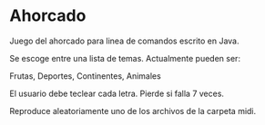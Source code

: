 # Ahorcado
Juego del ahorcado para linea de comandos escrito en Java.

Se escoge entre una lista de temas. Actualmente pueden ser:

Frutas, Deportes, Continentes, Animales

El usuario debe teclear cada letra. Pierde si falla 7 veces.

Reproduce aleatoriamente uno de los archivos de la carpeta midi.
